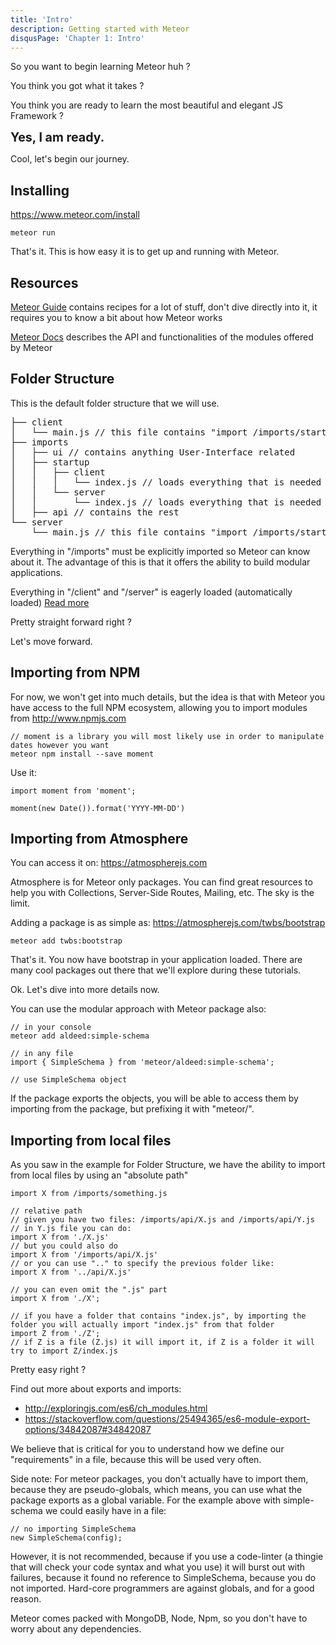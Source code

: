 ```yaml
---
title: 'Intro'
description: Getting started with Meteor
disqusPage: 'Chapter 1: Intro'
---
```


So you want to begin learning Meteor huh ?

You think you got what it takes ?

You think you are ready to learn the most beautiful and elegant JS Framework ?

<strong style="font-size: 1.4em">Yes, I am ready.</strong>

Cool, let's begin our journey.

## Installing

https://www.meteor.com/install

```
meteor run
```

That's it. This is how easy it is to get up and running with Meteor.

## Resources

[Meteor Guide](https://guide.meteor.com) contains recipes for a lot of stuff, don't dive directly into it, it requires you to know a bit about how Meteor works

[Meteor Docs](https://guide.meteor.com) describes the API and functionalities of the modules offered by Meteor

## Folder Structure

This is the default folder structure that we will use.

<pre>
├── client 
│   └── main.js // this file contains "import /imports/startup/client"
├── imports
│   ├── ui // contains anything User-Interface related
│   ├── startup
│   │   ├── client
│   │   │   └── index.js // loads everything that is needed for the client to function
│   │   └── server
│   │       └── index.js // loads everything that is needed for the server to function
│   ├── api // contains the rest
└── server 
    └── main.js // this file contains "import /imports/startup/server"
</pre>

Everything in "/imports" must be explicitly imported so Meteor can know about it.
The advantage of this is that it offers the ability to build modular applications.

Everything in "/client" and "/server" is eagerly loaded (automatically loaded) [Read more](https://guide.meteor.com/structure.html#load-order) 

Pretty straight forward right ?

Let's move forward.

## Importing from NPM

For now, we won't get into much details, but the idea is that with Meteor you have access to the full NPM ecosystem, allowing you to import
modules from http://www.npmjs.com

```
// moment is a library you will most likely use in order to manipulate dates however you want
meteor npm install --save moment
```

Use it:
```
import moment from 'moment';

moment(new Date()).format('YYYY-MM-DD')
```

## Importing from Atmosphere

You can access it on: https://atmospherejs.com

Atmosphere is for Meteor only packages. You can find great resources to help you with Collections, Server-Side Routes, Mailing, etc.
The sky is the limit.

Adding a package is as simple as:
https://atmospherejs.com/twbs/bootstrap

```
meteor add twbs:bootstrap
```

That's it. You now have bootstrap in your application loaded. There are many cool packages out there that we'll explore during these tutorials.

Ok. Let's dive into more details now.

You can use the modular approach with Meteor package also:

```
// in your console
meteor add aldeed:simple-schema
```
```
// in any file
import { SimpleSchema } from 'meteor/aldeed:simple-schema';

// use SimpleSchema object
```

If the package exports the objects, you will be able to access them by importing from the package, but prefixing it with "meteor/".

## Importing from local files

As you saw in the example for Folder Structure, we have the ability to import from local files by using an "absolute path"
```
import X from /imports/something.js
```

```
// relative path
// given you have two files: /imports/api/X.js and /imports/api/Y.js
// in Y.js file you can do:
import X from './X.js'
// but you could also do
import X from '/imports/api/X.js'
// or you can use ".." to specify the previous folder like:
import X from '../api/X.js'

// you can even omit the ".js" part
import X from './X';

// if you have a folder that contains "index.js", by importing the folder you will actually import "index.js" from that folder
import Z from './Z';
// if Z is a file (Z.js) it will import it, if Z is a folder it will try to import Z/index.js
```

Pretty easy right ?

Find out more about exports and imports:
- http://exploringjs.com/es6/ch_modules.html
- https://stackoverflow.com/questions/25494365/es6-module-export-options/34842087#34842087

We believe that is critical for you to understand how we define our "requirements" in a file, because this will be used very often.

Side note: For meteor packages, you don't actually have to import them, because they are pseudo-globals, which means, you can use what the package exports
as a global variable. For the example above with simple-schema we could easily have in a file:

```
// no importing SimpleSchema
new SimpleSchema(config);
```

However, it is not recommended, because if you use a code-linter (a thingie that will check your code syntax and what you use) it will burst out with failures,
because it found no reference to SimpleSchema, because you do not imported. Hard-core programmers are against globals, and for a good reason.

Meteor comes packed with MongoDB, Node, Npm, so you don't have to worry about any dependencies.




